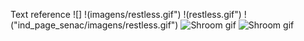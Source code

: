 Text reference ![]
                !(imagens/restless.gif")
                !(restless.gif")
                !("ind_page_senac/imagens/restless.gif")
                ![Shroom gif](imagens/NicePng_fire-png-gif_666879)
                ![Shroom gif](NicePng_fire-png-gif_666879)
